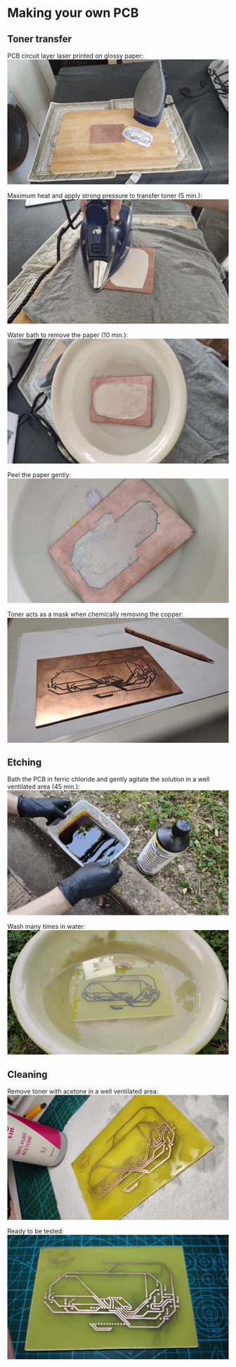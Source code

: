 # Making your own PCB

## Toner transfer

PCB circuit layer laser printed on glossy paper:  
![TonerTransferSetup](./images/toner_transfer_setup.jpg)

Maximum heat and apply strong pressure to transfer toner (5 min.):
![TonerTransferIroning](./images/toner_transfer_ironing.jpg)

Water bath to remove the paper (10 min.):
![TonerTransferWaterBath](./images/toner_transfer_water_bath.jpg)

Peel the paper gently:
![TonerTransferPeeling](./images/toner_transfer_peeling.jpg)

Toner acts as a mask when chemically removing the copper:
![TonerTransferResult](./images/toner_transfer_result.jpg)

## Etching

Bath the PCB in ferric chloride and gently agitate the solution in a well ventilated area (45 min.):
![EtchingFerricChlorideBath](./images/etching_ferric_chloride_bath.jpg)

Wash many times in water:
![EtchingWaterBatch](./images/etching_water_bath.jpg)

## Cleaning

Remove toner with acetone in a well ventilated area:
![TonerRemovalAcetoneCleaning](./images/toner_removal_acetone_cleaning.jpg)

Ready to be tested:
![PcbEndResult](./images/pcb_end_result.jpg)
